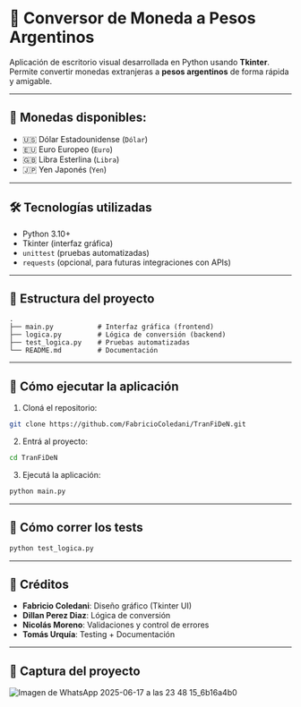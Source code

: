 # 💱 Conversor de Moneda a Pesos Argentinos

Aplicación de escritorio visual desarrollada en Python usando **Tkinter**. Permite convertir monedas extranjeras a **pesos argentinos** de forma rápida y amigable.

---

## 🎯 Monedas disponibles:

* 🇺🇸 Dólar Estadounidense (`Dólar`)
* 🇪🇺 Euro Europeo (`Euro`)
* 🇬🇧 Libra Esterlina (`Libra`)
* 🇯🇵 Yen Japonés (`Yen`)

---

## 🛠 Tecnologías utilizadas

* Python 3.10+
* Tkinter (interfaz gráfica)
* `unittest` (pruebas automatizadas)
* `requests` (opcional, para futuras integraciones con APIs)

---

## 📁 Estructura del proyecto

```
.
├── main.py           # Interfaz gráfica (frontend)
├── logica.py         # Lógica de conversión (backend)
├── test_logica.py    # Pruebas automatizadas
└── README.md         # Documentación
```

---

## 🚀 Cómo ejecutar la aplicación

1. Cloná el repositorio:

```bash
git clone https://github.com/FabricioColedani/TranFiDeN.git
```

2. Entrá al proyecto:

```bash
cd TranFiDeN
```

3. Ejecutá la aplicación:

```bash
python main.py
```

---

## 🧪 Cómo correr los tests

```bash
python test_logica.py
```

---

## 📌 Créditos

* **Fabricio Coledani**: Diseño gráfico (Tkinter UI)
* **Dillan Perez Diaz**: Lógica de conversión
* **Nicolás Moreno**: Validaciones y control de errores
* **Tomás Urquía**: Testing + Documentación

---

## 📸 Captura del proyecto

![Imagen de WhatsApp 2025-06-17 a las 23 48 15_6b16a4b0](https://github.com/user-attachments/assets/12c6a638-39e1-493b-a01c-b3f41425ee21)
